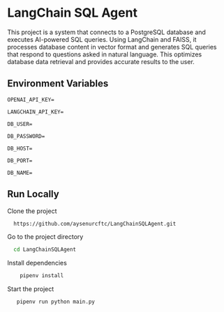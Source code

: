 
# LangChain SQL Agent 

This project is a system that connects to a PostgreSQL database and executes AI-powered SQL queries. Using LangChain and FAISS, it processes database content in vector format and generates SQL queries that respond to questions asked in natural language. This optimizes database data retrieval and provides accurate results to the user.



## Environment Variables


`OPENAI_API_KEY=`

`LANGCHAIN_API_KEY=`

`DB_USER=`

`DB_PASSWORD=`

`DB_HOST=`

`DB_PORT=`

`DB_NAME=`

## Run Locally

Clone the project

```bash
  https://github.com/aysenurcftc/LangChainSQLAgent.git
```

Go to the project directory

```bash
  cd LangChainSQLAgent
```

Install dependencies

```bash
    pipenv install
```

Start the project

```bash
   pipenv run python main.py

```

